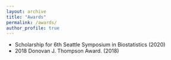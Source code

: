 ```yaml
---
layout: archive
title: "Awards"
permalink: /awards/
author_profile: true
---
```


- Scholarship for 6th Seattle Symposium in Biostatistics (2020)
- 2018 Donovan J. Thompson Award. (2018)
